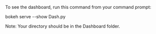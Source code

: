 
To see the dashboard, run this command from your command prompt:

bokeh serve --show Dash.py

Note: Your directory should be in the Dashboard folder.